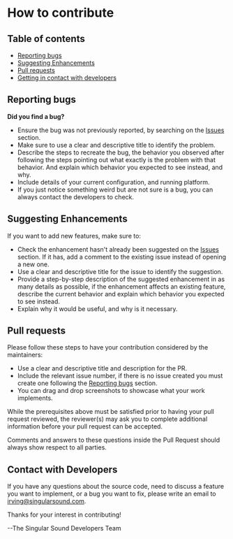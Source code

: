 # How to contribute

## Table of contents

- [Reporting bugs](#reporting-bugs)
- [Suggesting Enhancements](#suggesting-enhancements)
- [Pull requests](#pull-requests)
- [Getting in contact with developers](#contact-with-developers)

## Reporting bugs

**Did you find a bug?**
- Ensure the bug was not previously reported, by searching on the  [Issues](https://github.com/SingularSound/openbbm/issues) section.
- Make sure to use a clear and descriptive title to identify the problem.
- Describe the steps to recreate the bug, the behavior you observed after following the steps pointing out what exactly is the problem with that behavior. And explain which behavior you expected to see instead, and why.
- Include details of your current configuration, and running platform.
- If you just notice something weird but are not sure is a bug, you can always contact the developers to check.

## Suggesting Enhancements

If you want to add new features, make sure to:
   - Check the enhancement hasn't already been suggested on the [Issues](https://github.com/SingularSound/openbbm/issues) section. If it has, add a comment to the existing issue instead of opening a new one.
   - Use a clear and descriptive title for the issue to identify the suggestion.
   - Provide a step-by-step description of the suggested enhancement in as many details as possible, if the enhancement affects an existing feature, describe the current behavior and explain which behavior you expected to see instead.
   - Explain why it would be useful, and why is it necessary.
   
## Pull requests

Please follow these steps to have your contribution considered by the maintainers:
   - Use a clear and descriptive title and description for the PR.
   - Include the relevant issue number, if there is no issue created you must create one following the [Reporting bugs](#reporting-bugs) section.
   - You can drag and drop screenshots to showcase what your work implements.

While the prerequisites above must be satisfied prior to having your pull request reviewed, the reviewer(s) may ask you to complete additional information before your pull request can be accepted. 

Comments and answers to these questions inside the Pull Request should always show respect to all parties.

## Contact with Developers

   If you have any questions about the source code, need to discuss a feature you want to implement, or a bug you want to fix, please write an email to irving@singularsound.com.
   
   
   
   Thanks for your interest in contributing!
   
   --The Singular Sound Developers Team
